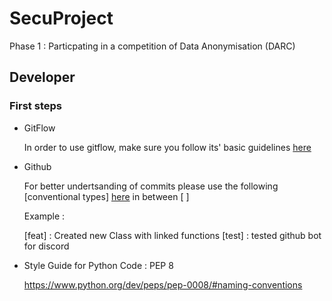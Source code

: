# SecuProject
Phase 1 : Particpating in a competition of Data Anonymisation (DARC) 


## Developer 
### First steps

- GitFlow

    In order to use gitflow, make sure you follow its' basic guidelines [here](https://danielkummer.github.io/git-flow-cheatsheet/)

- Github

    For better undertsanding of commits please use the following [conventional types] [here](https://gist.github.com/joshbuchea/6f47e86d2510bce28f8e7f42ae84c716) in between [ ] 
    
    Example :
    
    [feat] : Created new Class with linked functions 
    [test] : tested github bot for discord
    
- Style Guide for Python Code : PEP 8
    
    https://www.python.org/dev/peps/pep-0008/#naming-conventions


